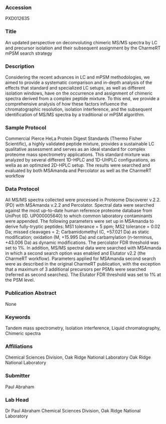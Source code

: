 ### Accession
PXD012635

### Title
An updated perspective on deconvoluting chimeric MS/MS spectra by LC and precursor isolation and their subsequent assignment by the CharmeRT mPSM search strategy

### Description
Considering the recent advances in LC and mPSM methodologies, we aimed to provide a systematic comparison and in-depth analysis of the effects that standard and specialized LC setups, as well as different isolation windows, have on the occurrence and assignment of chimeric spectra derived from a complex peptide mixture. To this end, we provide a comprehensive analysis of how these factors influence the chromatographic resolution, isolation interference, and the subsequent identification of MS/MS spectra by a traditional or mPSM algorithm.

### Sample Protocol
Commercial Pierce HeLa Protein Digest Standards (Thermo Fisher Scientific), a highly validated peptide mixture, provides a sustainable LC qualitative assessment and serves as an ideal standard for complex proteome mass spectrometry applications.  This standard mixture was analyzed by several different 1D-HPLC and 1D-UHPLC configurations, as wella as an optimzied 2D-HPLC setup.  The results were searched and evaluated by both MSAmanda and Percolator as well as the CharmeRT workflow

### Data Protocol
All MS/MS spectra collected were processed in Proteome Discoverer v.2.2. (PD) with MSAmanda v.2.2 and Percolator. Spectral data were searched against the most up-to-date human reference proteome database from UniProt (ID. UP000005640) to which common laboratory contaminants were appended. The following parameters were set up in MSAmanda to derive fully-tryptic peptides: MS1 tolerance = 5 ppm; MS2 tolerance = 0.02 Da; missed cleavages = 2; Carbamidomethyl (C, +57.021 Da) as static modification; oxidation (M, +15.995 Da) and carbamylation (n-terminus, +43.006 Da) as dynamic modifications. The percolator FDR threshold was set to 1%. In addition, MS/MS spectral data were searched with MSAmanda in which a second search option was enabled and Elutator v2.2 (the CharmeRT workflow). Parameters applied for MSAmanda second search were as described in the original CharmeRT publication, with the exception that a maximum of 3 additional precursors per PSMs were searched (referred as second searches). The Elutator FDR threshold was set to 1% at the PSM level.

### Publication Abstract
None

### Keywords
Tandem mass spectrometry, Isolation interference, Liquid chromatography, Chimeric spectra

### Affiliations
Chemical Sciences Division, Oak Ridge National Laboratory
Oak Ridge National Laboratory

### Submitter
Paul Abraham

### Lab Head
Dr Paul Abraham
Chemical Sciences Division, Oak Ridge National Laboratory


